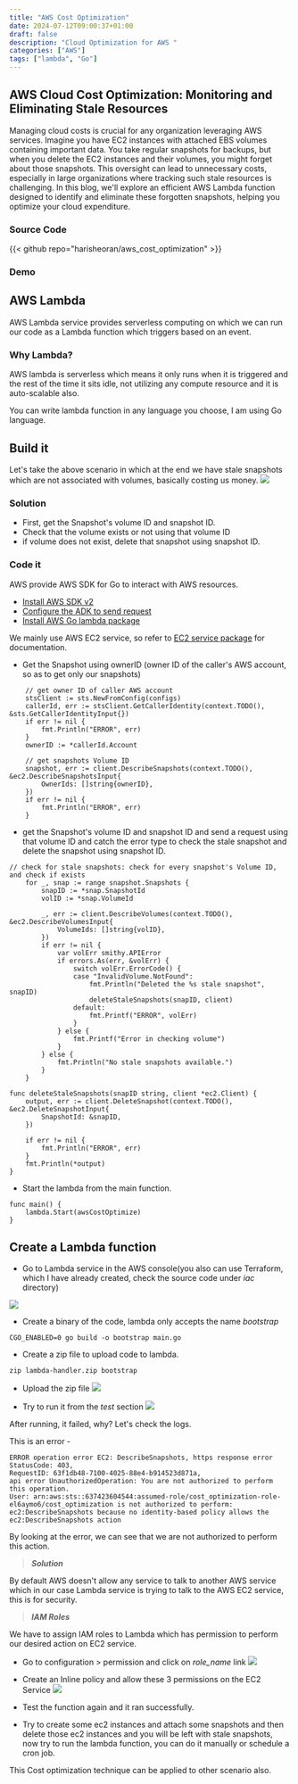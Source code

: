 ```yaml
---
title: "AWS Cost Optimization"
date: 2024-07-12T09:00:37+01:00
draft: false
description: "Cloud Optimization for AWS "
categories: ["AWS"]
tags: ["lambda", "Go"]
---
```


## AWS Cloud Cost Optimization: Monitoring and Eliminating Stale Resources

Managing cloud costs is crucial for any organization leveraging AWS services. Imagine you have EC2 instances with attached EBS volumes containing important data. You take regular snapshots for backups, but when you delete the EC2 instances and their volumes, you might forget about those snapshots. This oversight can lead to unnecessary costs, especially in large organizations where tracking such stale resources is challenging. In this blog, we'll explore an efficient AWS Lambda function designed to identify and eliminate these forgotten snapshots, helping you optimize your cloud expenditure.

### Source Code
{{< github repo="harisheoran/aws_cost_optimization" >}}

### Demo

## AWS Lambda
AWS Lambda service provides serverless computing on which we can run our code as a Lambda function which triggers based on an event.

### Why Lambda?
AWS lambda is serverless which means it only runs when it is triggered and the rest of the time it sits idle, not utilizing any compute resource and it is auto-scalable also.

You can write lambda function in any language you choose, I am using Go language.

## Build it
Let's take the above scenario in which at the end we have stale snapshots which are not associated with volumes, basically costing us money.
![](./arch.png)

### Solution
- First, get the Snapshot's volume ID and snapshot ID.
- Check that the volume exists or not using that volume ID
- if volume does not exist, delete that snapshot using snapshot ID.

### Code it
AWS provide AWS SDK for Go to interact with AWS resources.

- [Install AWS SDK v2](https://aws.github.io/aws-sdk-go-v2/docs/getting-started/#install-the-aws-sdk-for-go-v2)
- [Configure the ADK to send request](https://aws.github.io/aws-sdk-go-v2/docs/configuring-sdk/) 
- [Install AWS Go lambda package](https://github.com/aws/aws-lambda-go)

We mainly use AWS EC2 service, so refer to [EC2 service package](https://pkg.go.dev/github.com/aws/aws-sdk-go-v2/service/ec2) for documentation.

- Get the Snapshot using ownerID (owner ID of the caller's AWS account, so as to get only our snapshots)
```
	// get owner ID of caller AWS account
	stsClient := sts.NewFromConfig(configs)
	callerId, err := stsClient.GetCallerIdentity(context.TODO(), &sts.GetCallerIdentityInput{})
	if err != nil {
		fmt.Println("ERROR", err)
	}
	ownerID := *callerId.Account

	// get snapshots Volume ID
	snapshot, err := client.DescribeSnapshots(context.TODO(), &ec2.DescribeSnapshotsInput{
		OwnerIds: []string{ownerID},
	})
	if err != nil {
		fmt.Println("ERROR", err)
	}
```

- get the Snapshot's volume ID and snapshot ID and send a request using that volume ID and catch the error type to check the stale snapshot and delete the snapshot using snapshot ID.

```
// check for stale snapshots: check for every snapshot's Volume ID, and check if exists
	for _, snap := range snapshot.Snapshots {
		snapID := *snap.SnapshotId
		volID := *snap.VolumeId

		_, err := client.DescribeVolumes(context.TODO(), &ec2.DescribeVolumesInput{
			VolumeIds: []string{volID},
		})
		if err != nil {
			var volErr smithy.APIError
			if errors.As(err, &volErr) {
				switch volErr.ErrorCode() {
				case "InvalidVolume.NotFound":
					fmt.Println("Deleted the %s stale snapshot", snapID)
					deleteStaleSnapshots(snapID, client)
				default:
					fmt.Printf("ERROR", volErr)
				}
			} else {
				fmt.Printf("Error in checking volume")
			}
		} else {
			fmt.Println("No stale snapshots available.")
		}
	}

func deleteStaleSnapshots(snapID string, client *ec2.Client) {
	output, err := client.DeleteSnapshot(context.TODO(), &ec2.DeleteSnapshotInput{
		SnapshotId: &snapID,
	})

	if err != nil {
		fmt.Println("ERROR", err)
	}
	fmt.Println(*output)
}
```

- Start the lambda from the main function.
```
func main() {
	lambda.Start(awsCostOptimize)
}
```

## Create a Lambda function
- Go to Lambda service in the AWS console(you also can use Terraform, which I have already created, check the source code under *iac* directory)

![](./lambda.png)

- Create a binary of the code, lambda only accepts the name *bootstrap*

```CGO_ENABLED=0 go build -o bootstrap main.go```

- Create a zip file to upload code to lambda.

```zip lambda-handler.zip bootstrap```

- Upload the zip file 
![](./zip.png)

- Try to run it from the *test* section
![](./test.png)

After running, it failed, why? Let's check the logs.

This is an error - 
```
ERROR operation error EC2: DescribeSnapshots, https response error StatusCode: 403, 
RequestID: 63f1db48-7100-4025-88e4-b914523d871a, 
api error UnauthorizedOperation: You are not authorized to perform this operation. 
User: arn:aws:sts::637423604544:assumed-role/cost_optimization-role-el6aymo6/cost_optimization is not authorized to perform: ec2:DescribeSnapshots because no identity-based policy allows the ec2:DescribeSnapshots action
```

By looking at the error, we can see that we are not authorized to perform this action.

> ***Solution***

By default AWS doesn't allow any service to talk to another AWS service which in our case Lambda service is trying to talk to the AWS EC2 service, this is for security.

> ***IAM Roles***

We have to assign IAM roles to Lambda which has permission to perform our desired action on EC2 service.

- Go to configuration > permission and click on *role_name* link
![](./role.png)

- Create an Inline policy and allow these 3 permissions on the EC2 Service
![](./policy.png)

- Test the function again and it ran successfully.

- Try to create some ec2 instances and attach some snapshots and then delete those ec2 instances and you will be left with stale snapshots, now try to run the lambda function, you can do it manually or schedule a cron job.

This Cost optimization technique can be applied to other scenario also.